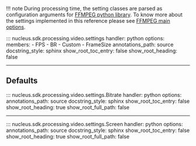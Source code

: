 
!!! note
    During processing time, the setting classes are parsed as configuration arguments for [FFMPEG python library](https://github.com/kkroening/ffmpeg-python). To know more about the settings implemented in this reference please see [FFMPEG main options](https://ffmpeg.org/ffmpeg.html#Main-options).

::: nucleus.sdk.processing.video.settings
    handler: python
    options:
      members:
        - FPS
        - BR
        - Custom
        - FrameSize
      annotations_path: source
      docstring_style: sphinx
      show_root_toc_entry: false
      show_root_heading: false

----

## Defaults

::: nucleus.sdk.processing.video.settings.Bitrate
    handler: python
    options:
      annotations_path: source
      docstring_style: sphinx
      show_root_toc_entry: false
      show_root_heading: true
      show_root_full_path: false

----

::: nucleus.sdk.processing.video.settings.Screen
    handler: python
    options:
      annotations_path: source
      docstring_style: sphinx
      show_root_toc_entry: false
      show_root_heading: true
      show_root_full_path: false
